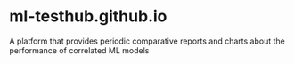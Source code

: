# ml-testhub.github.io
A platform that provides periodic comparative reports and charts about the performance of correlated ML models
